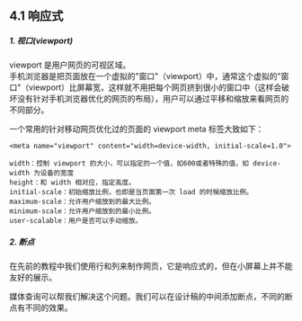 ## 4.1 响应式 



##### 1. 视口(viewport)

viewport 是用户网页的可视区域。    
手机浏览器是把页面放在一个虚拟的"窗口"（viewport）中，通常这个虚拟的"窗口"（viewport）比屏幕宽，这样就不用把每个网页挤到很小的窗口中（这样会破坏没有针对手机浏览器优化的网页的布局），用户可以通过平移和缩放来看网页的不同部分。

一个常用的针对移动网页优化过的页面的 viewport meta 标签大致如下：
```
<meta name="viewport" content="width=device-width, initial-scale=1.0">

width：控制 viewport 的大小，可以指定的一个值，如600或者特殊的值，如 device-width 为设备的宽度
height：和 width 相对应，指定高度。
initial-scale：初始缩放比例，也即是当页面第一次 load 的时候缩放比例。
maximum-scale：允许用户缩放到的最大比例。
minimum-scale：允许用户缩放到的最小比例。
user-scalable：用户是否可以手动缩放。
```

##### 2. 断点
在先前的教程中我们使用行和列来制作网页，它是响应式的，但在小屏幕上并不能友好的展示。

媒体查询可以帮我们解决这个问题。我们可以在设计稿的中间添加断点，不同的断点有不同的效果。


